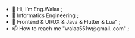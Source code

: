 - 👋 Hi, I’m Eng.Walaa ;
- 👀 Informatics Engineering ; 
- 🌱 Frontend & UI/UX & Java & Flutter & Lua" ; 
- 📫 How to reach me "walaa551w@gmail..com" ;

<!---
Walaa2S/Walaa2S is a ✨ special ✨ repository because its `README.md` (this file) appears on your GitHub profile.
You can click the Preview link to take a look at your changes.
--->
